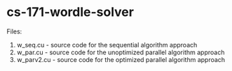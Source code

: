 ﻿# cs-171-wordle-solver

Files: 

1. w_seq.cu - source code for the sequential algorithm approach
2. w_par.cu - source code for the unoptimized parallel algorithm approach
3. w_parv2.cu - source code for the optimized parallel algorithm approach
